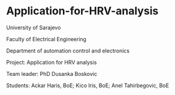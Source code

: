 # Application-for-HRV-analysis

University of Sarajevo

Faculty of Electrical Engineering

Department of automation control and electronics

Project: Application for HRV analysis

Team leader: PhD Dusanka Boskovic

Students: Ackar Haris, BoE; Kico Iris, BoE; Anel Tahirbegovic, BoE
